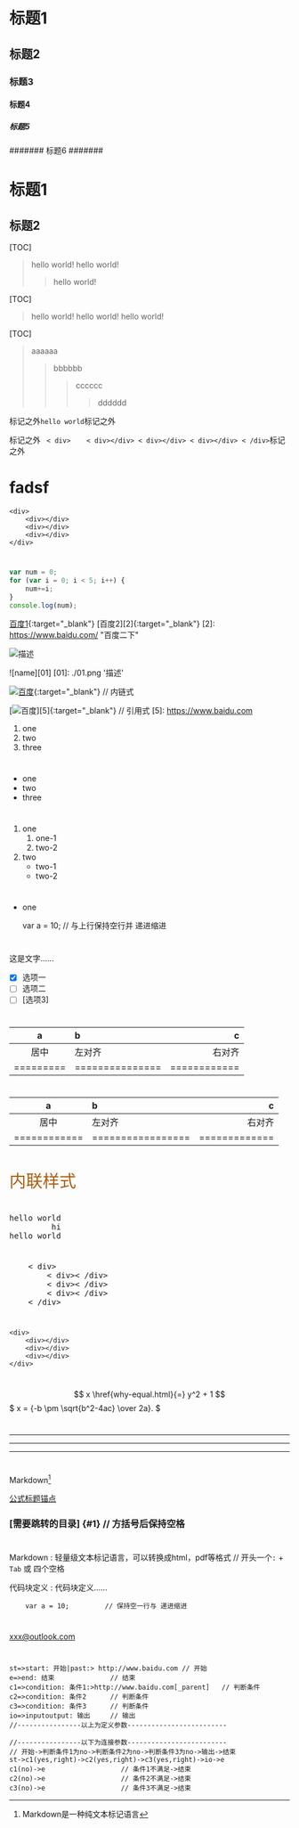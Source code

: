 # 标题1 #
## 标题2 ##
### 标题3 ###
#### 标题4 ####
##### 标题5 ######
####### 标题6 #######

标题1
==
标题2
--

[TOC]

> hello world!
> hello world!
> > hello world!

[TOC]

> hello world!
hello world!
> hello world!

[TOC]
> aaaaaa
>> bbbbbb
>>> cccccc
>>>> dddddd 



标记之外`hello world`标记之外

 标记之外 ` 
< div>   
    < div></div>
    < div></div>
    < div></div>
< /div>
`标记之外



# fadsf
	<div>   
	    <div></div>
	    <div></div>
	    <div></div>
	</div>

#
```javascript
var num = 0;
for (var i = 0; i < 5; i++) {
    num+=i;
}
console.log(num);
```

[百度1](https://www.baidu.com/ "百度一下"){:target="_blank"} 
[百度2][2]{:target="_blank"}
[2]: https://www.baidu.com/   "百度二下"

![](./01.png '描述')

![name][01]
[01]: ./01.png '描述'


[![](./01.png '百度')](https://www.baidu.com){:target="_blank"}        // 内链式

[![](./01.png '百度')][5]{:target="_blank"}                       // 引用式
[5]: https://www.baidu.com



1. one
2. two
3. three

#

* one
* two
* three

# 
1. one
    1. one-1
    2. two-2
2. two 
    * two-1
    * two-2

#

* one

	var a = 10;     // 与上行保持空行并 递进缩进

#
这是文字……

- [x] 选项一
- [ ] 选项二  
- [ ]  [选项3]

#

|    a    |       b       |      c     |
|:-------:|:------------- | ----------:|
|   居中  |     左对齐    |   右对齐   |
|=========|===============|============|


#
a  | b | c  
:-:|:- |-:
    居中    |     左对齐      |   右对齐    
============|=================|=============

#
<p style="color: #AD5D0F;font-size: 30px; font-family: '宋体';">内联样式</p>

#
<pre>
hello world 
         hi
hello world 
</pre>

#
<pre>
    < div>   
        < div>< /div>
        < div>< /div>
        < div>< /div>
    < /div>
</pre>

#
```
<div>   
    <div></div>
    <div></div>
    <div></div>
</div>
```

#
$$ x \href{why-equal.html}{=} y^2 + 1 $$
$ x = {-b \pm \sqrt{b^2-4ac} \over 2a}. $

#
***
---
* * *

#
Markdown[^1]
[^1]: Markdown是一种纯文本标记语言

[公式标题锚点](#1)

### [需要跳转的目录] {#1}    // 方括号后保持空格

#

Markdown 
:   轻量级文本标记语言，可以转换成html，pdf等格式  //  开头一个`:` + `Tab` 或 四个空格

代码块定义
:   代码块定义……

        var a = 10;         // 保持空一行与 递进缩进

#
<xxx@outlook.com>

#
```flow                     // 流程
st=>start: 开始|past:> http://www.baidu.com // 开始
e=>end: 结束              // 结束
c1=>condition: 条件1:>http://www.baidu.com[_parent]   // 判断条件
c2=>condition: 条件2      // 判断条件
c3=>condition: 条件3      // 判断条件
io=>inputoutput: 输出     // 输出
//----------------以上为定义参数-------------------------

//----------------以下为连接参数-------------------------
// 开始->判断条件1为no->判断条件2为no->判断条件3为no->输出->结束
st->c1(yes,right)->c2(yes,right)->c3(yes,right)->io->e
c1(no)->e                   // 条件1不满足->结束
c2(no)->e                   // 条件2不满足->结束
c3(no)->e                   // 条件3不满足->结束
```





